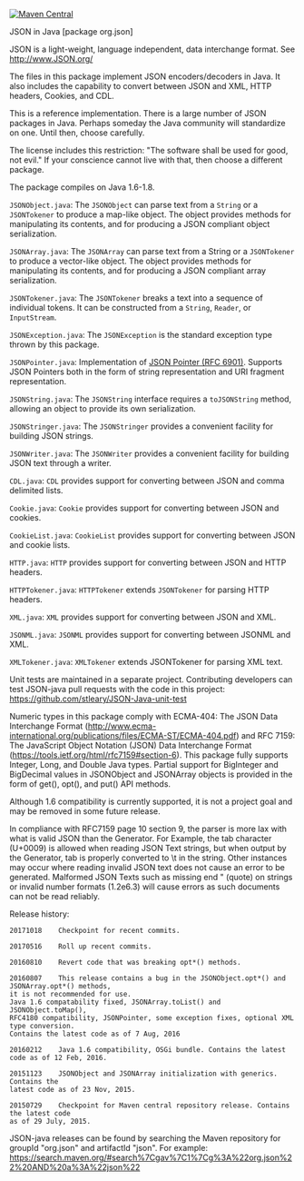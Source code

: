 [![Maven Central](https://img.shields.io/maven-central/v/org.json/json.svg)](https://mvnrepository.com/artifact/org.json/json)

JSON in Java [package org.json]

JSON is a light-weight, language independent, data interchange format.
See http://www.JSON.org/

The files in this package implement JSON encoders/decoders in Java.
It also includes the capability to convert between JSON and XML, HTTP
headers, Cookies, and CDL.

This is a reference implementation. There is a large number of JSON packages
in Java. Perhaps someday the Java community will standardize on one. Until
then, choose carefully.

The license includes this restriction: "The software shall be used for good,
not evil." If your conscience cannot live with that, then choose a different
package.

The package compiles on Java 1.6-1.8.


`JSONObject.java`: The `JSONObject` can parse text from a `String` or a `JSONTokener`
to produce a map-like object. The object provides methods for manipulating its
contents, and for producing a JSON compliant object serialization.

`JSONArray.java`: The `JSONArray` can parse text from a String or a `JSONTokener`
to produce a vector-like object. The object provides methods for manipulating
its contents, and for producing a JSON compliant array serialization.

`JSONTokener.java`: The `JSONTokener` breaks a text into a sequence of individual
tokens. It can be constructed from a `String`, `Reader`, or `InputStream`.

`JSONException.java`: The `JSONException` is the standard exception type thrown
by this package.

`JSONPointer.java`: Implementation of
[JSON Pointer (RFC 6901)](https://tools.ietf.org/html/rfc6901). Supports
JSON Pointers both in the form of string representation and URI fragment
representation.

`JSONString.java`: The `JSONString` interface requires a `toJSONString` method,
allowing an object to provide its own serialization.

`JSONStringer.java`: The `JSONStringer` provides a convenient facility for
building JSON strings.

`JSONWriter.java`: The `JSONWriter` provides a convenient facility for building
JSON text through a writer.


`CDL.java`: `CDL` provides support for converting between JSON and comma
delimited lists.

`Cookie.java`: `Cookie` provides support for converting between JSON and cookies.

`CookieList.java`: `CookieList` provides support for converting between JSON and
cookie lists.

`HTTP.java`: `HTTP` provides support for converting between JSON and HTTP headers.

`HTTPTokener.java`: `HTTPTokener` extends `JSONTokener` for parsing HTTP headers.

`XML.java`: `XML` provides support for converting between JSON and XML.

`JSONML.java`: `JSONML` provides support for converting between JSONML and XML.

`XMLTokener.java`: `XMLTokener` extends JSONTokener for parsing XML text.

Unit tests are maintained in a separate project. Contributing developers can test
JSON-java pull requests with the code in this project:
https://github.com/stleary/JSON-Java-unit-test

Numeric types in this package comply with ECMA-404: The JSON Data Interchange Format
(http://www.ecma-international.org/publications/files/ECMA-ST/ECMA-404.pdf) and
RFC 7159: The JavaScript Object Notation (JSON) Data Interchange Format
(https://tools.ietf.org/html/rfc7159#section-6).
This package fully supports Integer, Long, and Double Java types. Partial support
for BigInteger and BigDecimal values in JSONObject and JSONArray objects is provided
in the form of get(), opt(), and put() API methods.

Although 1.6 compatibility is currently supported, it is not a project goal and may be
removed in some future release.

In compliance with RFC7159 page 10 section 9, the parser is more lax with what is valid
JSON than the Generator. For Example, the tab character (U+0009) is allowed when reading
JSON Text strings, but when output by the Generator, tab is properly converted to \t in
the string. Other instances may occur where reading invalid JSON text does not cause an
error to be generated. Malformed JSON Texts such as missing end " (quote) on strings or
invalid number formats (1.2e6.3) will cause errors as such documents can not be read
 reliably.

Release history:

~~~
20171018    Checkpoint for recent commits.

20170516    Roll up recent commits.

20160810    Revert code that was breaking opt*() methods.

20160807    This release contains a bug in the JSONObject.opt*() and JSONArray.opt*() methods,
it is not recommended for use.
Java 1.6 compatability fixed, JSONArray.toList() and JSONObject.toMap(),
RFC4180 compatibility, JSONPointer, some exception fixes, optional XML type conversion.
Contains the latest code as of 7 Aug, 2016

20160212    Java 1.6 compatibility, OSGi bundle. Contains the latest code as of 12 Feb, 2016.

20151123    JSONObject and JSONArray initialization with generics. Contains the
latest code as of 23 Nov, 2015.

20150729    Checkpoint for Maven central repository release. Contains the latest code
as of 29 July, 2015.
~~~


JSON-java releases can be found by searching the Maven repository for groupId "org.json"
and artifactId "json". For example:
https://search.maven.org/#search%7Cgav%7C1%7Cg%3A%22org.json%22%20AND%20a%3A%22json%22
